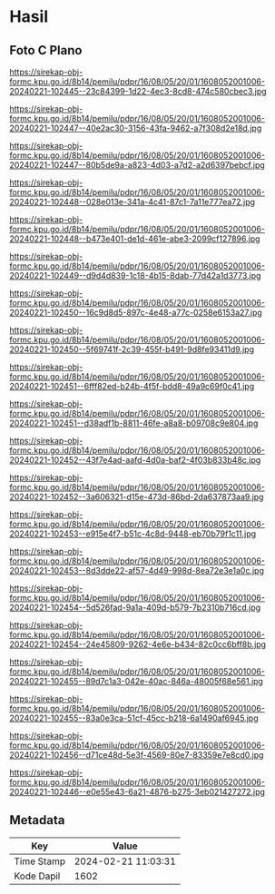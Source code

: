 # Hasil

## Foto C Plano

https://sirekap-obj-formc.kpu.go.id/8b14/pemilu/pdpr/16/08/05/20/01/1608052001006-20240221-102445--23c84399-1d22-4ec3-8cd8-474c580cbec3.jpg

https://sirekap-obj-formc.kpu.go.id/8b14/pemilu/pdpr/16/08/05/20/01/1608052001006-20240221-102447--40e2ac30-3156-43fa-9462-a7f308d2e18d.jpg

https://sirekap-obj-formc.kpu.go.id/8b14/pemilu/pdpr/16/08/05/20/01/1608052001006-20240221-102447--80b5de9a-a823-4d03-a7d2-a2d6397bebcf.jpg

https://sirekap-obj-formc.kpu.go.id/8b14/pemilu/pdpr/16/08/05/20/01/1608052001006-20240221-102448--028e013e-341a-4c41-87c1-7a11e777ea72.jpg

https://sirekap-obj-formc.kpu.go.id/8b14/pemilu/pdpr/16/08/05/20/01/1608052001006-20240221-102448--b473e401-de1d-461e-abe3-2099cf127896.jpg

https://sirekap-obj-formc.kpu.go.id/8b14/pemilu/pdpr/16/08/05/20/01/1608052001006-20240221-102449--d9d4d839-1c18-4b15-8dab-77d42a1d3773.jpg

https://sirekap-obj-formc.kpu.go.id/8b14/pemilu/pdpr/16/08/05/20/01/1608052001006-20240221-102450--16c9d8d5-897c-4e48-a77c-0258e6153a27.jpg

https://sirekap-obj-formc.kpu.go.id/8b14/pemilu/pdpr/16/08/05/20/01/1608052001006-20240221-102450--5f69741f-2c39-455f-b491-9d8fe93411d9.jpg

https://sirekap-obj-formc.kpu.go.id/8b14/pemilu/pdpr/16/08/05/20/01/1608052001006-20240221-102451--6fff82ed-b24b-4f5f-bdd8-49a9c69f0c41.jpg

https://sirekap-obj-formc.kpu.go.id/8b14/pemilu/pdpr/16/08/05/20/01/1608052001006-20240221-102451--d38adf1b-8811-46fe-a8a8-b09708c9e804.jpg

https://sirekap-obj-formc.kpu.go.id/8b14/pemilu/pdpr/16/08/05/20/01/1608052001006-20240221-102452--43f7e4ad-aafd-4d0a-baf2-4f03b833b48c.jpg

https://sirekap-obj-formc.kpu.go.id/8b14/pemilu/pdpr/16/08/05/20/01/1608052001006-20240221-102452--3a606321-d15e-473d-86bd-2da637873aa9.jpg

https://sirekap-obj-formc.kpu.go.id/8b14/pemilu/pdpr/16/08/05/20/01/1608052001006-20240221-102453--e915e4f7-b51c-4c8d-9448-eb70b79f1c11.jpg

https://sirekap-obj-formc.kpu.go.id/8b14/pemilu/pdpr/16/08/05/20/01/1608052001006-20240221-102453--8d3dde22-af57-4d49-998d-8ea72e3e1a0c.jpg

https://sirekap-obj-formc.kpu.go.id/8b14/pemilu/pdpr/16/08/05/20/01/1608052001006-20240221-102454--5d526fad-9a1a-409d-b579-7b2310b716cd.jpg

https://sirekap-obj-formc.kpu.go.id/8b14/pemilu/pdpr/16/08/05/20/01/1608052001006-20240221-102454--24e45809-9262-4e6e-b434-82c0cc6bff8b.jpg

https://sirekap-obj-formc.kpu.go.id/8b14/pemilu/pdpr/16/08/05/20/01/1608052001006-20240221-102455--89d7c1a3-042e-40ac-846a-48005f68e561.jpg

https://sirekap-obj-formc.kpu.go.id/8b14/pemilu/pdpr/16/08/05/20/01/1608052001006-20240221-102455--83a0e3ca-51cf-45cc-b218-6a1490af6945.jpg

https://sirekap-obj-formc.kpu.go.id/8b14/pemilu/pdpr/16/08/05/20/01/1608052001006-20240221-102456--d71ce48d-5e3f-4569-80e7-83359e7e8cd0.jpg

https://sirekap-obj-formc.kpu.go.id/8b14/pemilu/pdpr/16/08/05/20/01/1608052001006-20240221-102446--e0e55e43-6a21-4876-b275-3eb021427272.jpg


## Metadata

| Key        | Value               |
| ---------- | ------------------- |
| Time Stamp | 2024-02-21 11:03:31 |
| Kode Dapil | 1602                |




